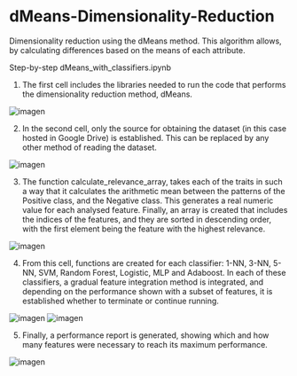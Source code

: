 # dMeans-Dimensionality-Reduction
Dimensionality reduction using the dMeans method. This algorithm allows, by calculating differences based on the means of each attribute.

Step-by-step dMeans_with_classifiers.ipynb

1. The first cell includes the libraries needed to run the code that performs the dimensionality reduction method, dMeans.
   
![imagen](https://github.com/jl-solorio/dMeans-Dimensionality-Reduction/assets/151310582/0f6313c2-faf0-46fd-b73d-f039b658a401)
 
2. In the second cell, only the source for obtaining the dataset (in this case hosted in Google Drive) is established. This can be replaced by any other method of reading the dataset.

![imagen](https://github.com/jl-solorio/dMeans-Dimensionality-Reduction/assets/151310582/67e3a235-de5f-42de-892b-e7e3cc31c165)

3. The function calculate_relevance_array, takes each of the traits in such a way that it calculates the arithmetic mean between the patterns of the Positive class, and the Negative class. This generates a real numeric value for each analysed feature. Finally, an array is created that includes the indices of the features, and they are sorted in descending order, with the first element being the feature with the highest relevance.
   
![imagen](https://github.com/jl-solorio/dMeans-Dimensionality-Reduction/assets/151310582/a44ba8b4-338e-4f21-a409-b418a9f8e58f)

4.  From this cell, functions are created for each classifier: 1-NN, 3-NN, 5-NN, SVM, Random Forest, Logistic, MLP and Adaboost. In each of these classifiers, a gradual feature integration method is integrated, and depending on the performance shown with a subset of features, it is established whether to terminate or continue running.

![imagen](https://github.com/jl-solorio/dMeans-Dimensionality-Reduction/assets/151310582/3552ddea-10b4-480c-b559-7df5651ca2e0)
![imagen](https://github.com/jl-solorio/dMeans-Dimensionality-Reduction/assets/151310582/5dece818-e4f3-4e99-a781-3491e7b52d9b)

5. Finally, a performance report is generated, showing which and how many features were necessary to reach its maximum performance.

![imagen](https://github.com/jl-solorio/dMeans-Dimensionality-Reduction/assets/151310582/3aae3e3f-cd1b-4e93-bffc-fab179d6a163)
